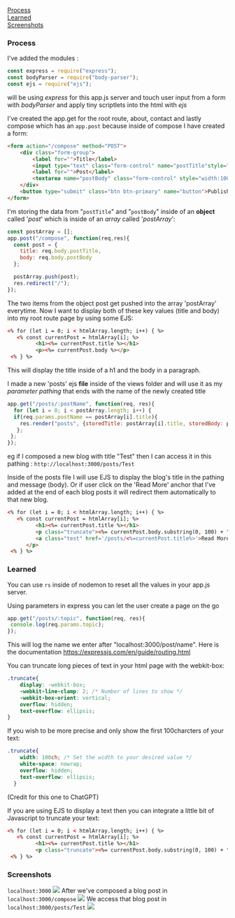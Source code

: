 [Process](#Process)  
[Learned](#Learned)  
[Screenshots](#screenshots)


### Process
I've added the modules :
```js
const express = require("express");
const bodyParser = require("body-parser");
const ejs = require("ejs");
```
will be using *express* for this app.js server and touch user input from a form with *bodyParser* and apply tiny scriptlets into the html with *ejs*  

I've created the app.get for the root route, about, contact and lastly compose which has an `app.post` because inside of compose I have created a form:
```html
<form action="/compose" method="POST">
    <div class="form-group">
        <label for="">Title</label>
        <input type="text" class="form-control" name="postTitle"style="width:100%;" placeholder="Enter Title" autocomplete="off">
        <label for="">Post</label>
        <textarea name="postBody" class="form-control" style="width:100%;" rows="5" cols="30" placeholder="Enter Text"></textarea>
    </div>
    <button type="submit" class="btn btn-primary" name="button">Publish</button>
</form>
```

I'm storing the data from "`postTitle`" and "`postBody`" inside of an **object** called '*post*' which is inside of an *array* called '*postArray*':
```js
const postArray = [];
app.post("/compose", function(req,res){
  const post = {
    title: req.body.postTitle,
    body: req.body.postBody
  };

  postArray.push(post);
  res.redirect("/");
});
```
The two items from the object post get pushed into the array 'postArray' everytime. Now I want to display both of these key values (title and body) into my root route page by using some EJS:
```html
<% for (let i = 0; i < htmlArray.length; i++) { %>
   <% const currentPost = htmlArray[i]; %>
         <h1><%= currentPost.title %></h1>
         <p><%= currentPost.body %></p>
 <% } %>
 ```
This will display the title inside of a h1 and the body in a paragraph.

I made a new 'posts' ejs **file** inside of the views folder and will use it as my *parameter pathing* that ends with the name of the newly created title
```js
app.get("/posts/:postName", function(req, res){
  for (let i = 0; i < postArray.length; i++) {
  if(req.params.postName == postArray[i].title){
    res.render("posts", {storedTitle: postArray[i].title, storedBody: postArray[i].body});
   };
 };
});
```
eg if I composed a new blog with title "Test" then I can access it in this pathing : `http://localhost:3000/posts/Test`  

Inside of the posts file I will use EJS to display the blog's title in the pathing and message (body). Or if user click on the 'Read More' anchor that I've added at the end of each blog posts it will redirect them automatically to that new blog. 
```html
<% for (let i = 0; i < htmlArray.length; i++) { %>
   <% const currentPost = htmlArray[i]; %>
         <h1><%= currentPost.title %></h1>
         <p class="truncate"><%= currentPost.body.substring(0, 100) + "..." %>
         <a class="test" href='/posts/<%=currentPost.title%>'>Read More</a>
      </p>
 <% } %>
```



 ### Learned
 You can use `rs` inside of nodemon to reset all the values in your app.js server.  

 Using parameters in express you can let the user create a page on the go
 ```js
 app.get("/posts/:topic", function(req, res){
  console.log(req.params.topic);
});
```
This will log the name we enter after "localhost:3000/post/name". Here is the documentation https://expressjs.com/en/guide/routing.html  

You can truncate long pieces of text in your html page with the webkit-box:
```css
.truncate{
    display: -webkit-box;
    -webkit-line-clamp: 2; /* Number of lines to show */
    -webkit-box-orient: vertical;
    overflow: hidden;
    text-overflow: ellipsis;
}
```
If you wish to be more precise and only show the first 100charcters of your text:
```css
.truncate{
    width: 100ch; /* Set the width to your desired value */
    white-space: nowrap;
    overflow: hidden;
    text-overflow: ellipsis;
  }
```
(Credit for this one to ChatGPT)

If you are using EJS to display a text then you can integrate a little bit of Javascript to truncate your text:
```html
<% for (let i = 0; i < htmlArray.length; i++) { %>
   <% const currentPost = htmlArray[i]; %>
         <h1><%= currentPost.title %></h1>
         <p class="truncate"><%= currentPost.body.substring(0, 100) + "..." %></p>
 <% } %>
```

### Screenshots

`localhost:3000`
![](https://media.discordapp.net/attachments/1039676646325764231/1133078944439079052/Screenshot_2023-07-24_at_11-49-12_Daily_Journal.png?width=1346&height=753) 
After we've composed a blog post in `localhost:3000/compose`
![](https://media.discordapp.net/attachments/1039676646325764231/1133078944191619103/Screenshot_2023-07-24_at_11-49-46_Daily_Journal.png?width=1346&height=753) 
We access that blog post in 
`localhost:3000/posts/Test`
![](https://media.discordapp.net/attachments/1039676646325764231/1133078944699129906/Screenshot_2023-07-24_at_11-49-56_Daily_Journal.png?width=1346&height=753) 

